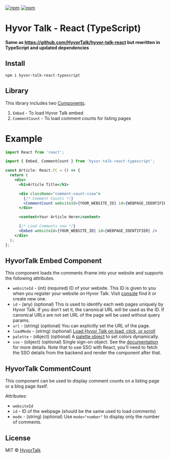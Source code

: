 [![npm](https://img.shields.io/npm/dm/hyvor-talk-react-typescript)](https://www.npmjs.com/package/hyvor-talk-react-typescript) [![npm](https://img.shields.io/npm/v/hyvor-talk-react-typescript)](https://www.npmjs.com/package/hyvor-talk-react-typescript)

# Hyvor Talk - React (TypeScript)

**Same as https://github.com/HyvorTalk/hyvor-talk-react but rewritten in TypeScript and updated dependencies**

## Install

```
npm i hyvor-talk-react-typescript
```

## Library

This library includes two [Components](https://reactjs.org/docs/react-component.html).

1. `Embed` - To load Hyvor Talk embed
2. `CommentCount` - To load comment counts for listing pages

# Example

```jsx
import React from 'react';

import { Embed, CommentCount } from 'hyvor-talk-react-typescript';

const Article: React.FC = () => {
  return (
    <div>
      <h1>Article Title</h1>

      <div className="comment-count-view">
        {/* Comment Counts */}
        <CommentCount websiteId={YOUR_WEBSITE_ID} id={WEBPAGE_IDENTIFIER} />
      </div>

      <content>Your Article Here</content>

      {/* Load Comments now */}
      <Embed websiteId={YOUR_WEBSITE_ID} id={WEBPAGE_IDENTIFIER} />
    </div>
  );
};
```

## HyvorTalk Embed Component

This component loads the comments iframe into your website and supports the following attributes.

- `websiteId` - (int) (required) ID of your website. This ID is given to you when you register your website on Hyvor Talk. Visit [console](https://talk.hyvor.com/console) find it or create new one.
- `id` - (any) (optional) This is used to identify each web pages uniquely by Hyvor Talk. If you don't set it, the canonical URL will be used as the ID. If canonical URLs are not set URL of the page will be used without query params.
- `url` - (string) (optional) You can explicitly set the URL of the page.
- `loadMode` - (string) (optional) [Load Hyvor Talk on load, click, or scroll](https://talk.hyvor.com/documentation/installation/loading-modes)
- `palette` - (object) (optional) A [palette object](https://talk.hyvor.com/documentation/faq/dynamically-change-colors) to set colors dynamically.
- `sso` - (object) (optional) Single sign-on object. See the [documentation](https://talk.hyvor.com/documentation/sso/set-up) for more details. Note that to use SSO with React, you'll need to fetch the SSO details from the backend and render the component after that.

## HyvorTalk CommentCount

This component can be used to display comment counts on a listing page or a blog page itself.

Attributes:

- `websiteId`
- `id` - ID of the webpage (should be the same used to load comments)
- `mode` - (string) (optional) Use `mode="number"` to display only the number of comments.

## License

MIT © [HyvorTalk](https://github.com/HyvorTalk)
